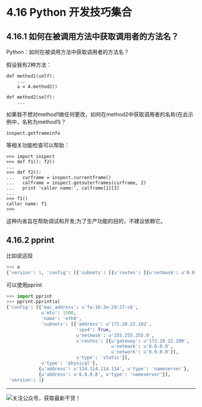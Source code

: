 # 4.16 Python 开发技巧集合

## 4.16.1 如何在被调用方法中获取调用者的方法名？

Python：如何在被调用方法中获取调用者的方法名？

假设我有2种方法：

```
def method1(self):
    ...
    a = A.method2()

def method2(self):
    ...
```

如果我不想对method1做任何更改，如何在method2中获取调用者的名称(在此示例中，名称为method1)？

`inspect.getframeinfo`

等相关功能检查可以帮助：

```
>>> import inspect
>>> def f1(): f2()
... 
>>> def f2():
...   curframe = inspect.currentframe()
...   calframe = inspect.getouterframes(curframe, 2)
...   print 'caller name:', calframe[1][3]
... 
>>> f1()
caller name: f1
>>> 
```

这种内省旨在帮助调试和开发;为了生产功能的目的，不建议依赖它。

## 4.16.2 pprint

比如说这段

```python
>>> a
{'version': 1, 'config': [{'subnets': [{u'routes': [{u'netmask': u'0.0.0.0', u'network': u'0.0.0.0', u'gateway': u'172.20.22.200'}], u'netmask': u'255.255.255.0', u'type': 'static', 'ipv4': True, 'address': u'172.20.22.182'}], u'mtu': 1500, u'type': 'physical', 'name': 'eth0', 'mac_address': u'fa:16:3e:29:27:c6'}, {u'type': 'nameserver', u'address': u'114.114.114.114'}, {u'type': 'nameserver', u'address': u'8.8.8.8'}]}
```

可以使用pprint

```python
>>> import pprint
>>> pprint.pprint(a)
{'config': [{'mac_address': u'fa:16:3e:29:27:c6',
             u'mtu': 1500,
             'name': 'eth0',
             'subnets': [{'address': u'172.20.22.182',
                          'ipv4': True,
                          u'netmask': u'255.255.255.0',
                          u'routes': [{u'gateway': u'172.20.22.200',
                                       u'netmask': u'0.0.0.0',
                                       u'network': u'0.0.0.0'}],
                          u'type': 'static'}],
             u'type': 'physical'},
            {u'address': u'114.114.114.114', u'type': 'nameserver'},
            {u'address': u'8.8.8.8', u'type': 'nameserver'}],
 'version': 1}

```



---

![关注公众号，获取最新干货！](http://image.python-online.cn/20200315144434.png)

